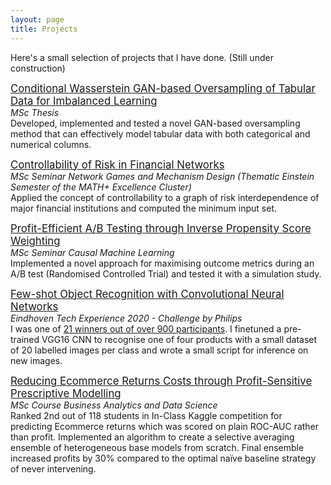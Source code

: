 ```yaml
---
layout: page
title: Projects
---
```



Here's a small selection of projects that I have done. (Still under construction)

[<span style="font-size:larger;">Conditional Wasserstein GAN-based Oversampling of Tabular Data for Imbalanced Learning</span>](https://github.com/justinengelmann/GANbasedOversampling)  
*MSc Thesis*  
Developed, implemented and tested a novel GAN-based oversampling method that can effectively model tabular data with both categorical and numerical columns. 

[<span style="font-size:larger;">Controllability of Risk in Financial Networks</span>](https://github.com/justinengelmann/Network-Games-and-Mechanism-Design-SS19)  
*MSc Seminar Network Games and Mechanism Design (Thematic Einstein Semester of the MATH+ Excellence Cluster)*  
Applied the concept of controllability to a graph of risk interdependence of major financial institutions and computed the minimum input set.

[<span style="font-size:larger;">Profit-Efficient A/B Testing through Inverse Propensity Score Weighting</span>](https://github.com/justinengelmann/Network-Games-and-Mechanism-Design-SS19)  
*MSc Seminar Causal Machine Learning*  
Implemented a novel approach for maximising outcome metrics during an A/B test (Randomised Controlled Trial) and tested it with a simulation study.

[<span style="font-size:larger;">Few-shot Object Recognition with Convolutional Neural Networks</span>](https://github.com/justinengelmann/TX2020-Philips-Challenge-Inference)  
*Eindhoven Tech Experience 2020 - Challenge by Philips*  
I was one of [21 winners out of over 900 participants](https://brainporteindhoven.com/int/brainport-for-you/work/tech-xperience-winners-2020/). I finetuned a pre-trained VGG16 CNN to recognise one of four products with a small dataset of 20 labelled images per class and wrote a small script for inference on new images.

[<span style="font-size:larger;">Reducing Ecommerce Returns Costs through Profit-Sensitive Prescriptive Modelling</span>](https://github.com/justinengelmann/Business-Analytics-and-Data-Science-WS1819)  
*MSc Course Business Analytics and Data Science*  
Ranked 2nd out of 118 students in In-Class Kaggle competition for predicting Ecommerce returns which was scored on plain ROC-AUC rather than profit. Implemented an algorithm to create a selective averaging ensemble of heterogeneous base models from scratch. Final ensemble increased profits by 30% compared to the optimal naïve baseline strategy of never intervening. 
